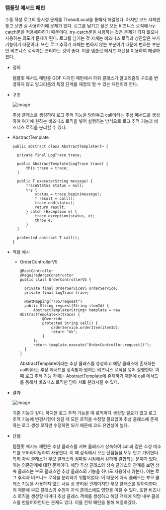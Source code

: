 ### 템플릿 메서드 패턴

수동 작성 로그의 동시성 문제를 ThreadLocal을 통해서 해결했다. 하지만 코드 자체만 놓고 보면 실 사용하기에 문제가 있다.
로그를 남기고 싶은 모든 비즈니스 로직에 try-catch문을 적용해야하기 때문이다.
try-catch문을 사용하는 것은 문제가 되지 않으나 사용하는 의도가 문제가 된다. 로그를 남기는 것 자체는 비즈니스 로직과 상관없은 부가 기능이기 때문이다.
또한 로그 추적기 자체는 변하지 않는 부분이기 때문에 변하는 부분인 비즈니스 로직과는 분리하는 것이 좋다.
이를 템플릿 메서드 패턴을 이용하여 해결하겠다.

+ 정의

  템플릿 메서드 패턴을 GOF 디자인 패턴에서 하위 클래스가 알고리즘의 구조를 변경하지 않고 알고리즘의 특정 단계를 재정의 할 수 있는 패턴이라 한다.

+ 구조

  ![image](https://github.com/ManchanTime/TrashBoys/assets/127479677/c781783a-d554-4c89-9f0e-76e2ce5939ba)

  추상 클래스를 생성하여 로그 추적 기능을 담아두고 call이라는 추상 메서드를 생성하여 여기에 원하는 비즈니스 로직을 넣어 실행하는 방식으로
  로그 추적 기능과 비즈니스 로직을 분리할 수 있다.
  
+ AbstractTemplate

      public abstract class AbstractTemplate<T> {
  
        private final LogTrace trace;
    
        public AbstractTemplate(LogTrace trace) {
            this.trace = trace;
        }
    
        public T execute(String message) {
            TraceStatus status = null;
            try {
                status = trace.begin(message);
                T result = call();
                trace.end(status);
                return result;
            } catch (Exception e) {
                trace.exception(status, e);
                throw e;
            }
        }

        protected abstract T call();
      }

+ 적용 예시

  + OrderControllerV5

        @RestController
        @RequiredArgsConstructor
        public class OrderControllerV5 {
      
          private final OrderServiceV5 orderService;
          private final LogTrace trace;
      
          @GetMapping("/v5/request")
          public String request(String itemId) {
              AbstractTemplate<String> template = new AbstractTemplate<>(trace) {
                  @Override
                  protected String call() {
                      orderService.orderItem(itemId);
                      return "ok";
                  }
              };
              return template.execute("OrderController.request()");
          }
        }
    AbstractTemplate이라는 추상 클래스를 생성하고 해당 클래스에 존재하는 call이라는 추상 메서드를 상속받아 원하는 비즈니스 로직을 넣어 실행한다.
    이 때 로그 추적 기능 자체는 AbstractTemplate에 존재하기 때문에 call 메서드를 통해서 비즈니스 로직만 담아 서로 분리시킬 수 있다.

+ 결과

  ![image](https://github.com/ManchanTime/TrashBoys/assets/127479677/b334bc6d-dbda-422f-b234-b924237a7fe0)

  기존 기능과 같다. 하지만 로그 추적 기능을 매 로직마다 생성할 필요가 없고 로그 추적 기능에 변경사항이 생길 때 모든 로직을 수정할 필요없이
  추상 클래스에 존재하는 로그 생성 로직만 수정하면 되기 때문에 코드 유연성이 높다.

+ 단점

  템플릿 메서드 패턴은 추상 클래스를 서브 클래스가 상속하여 call과 같은 추상 메소드를 오버라이딩하여 사용한다.
  이 때 상속에서 오는 단점들을 모두 안고 가야한다.
  특히 자식 클래스가 부모 클래스와 컴파일 시점에서 강하게 결합되는 문제가 있다. 이는 의존관계에 대한 문제이다.
  해당 추상 클래스와 상속 클래스의 관계를 보면 상속 클래스는 부모 클래스인 추상 클래스의 기능을 하나도 사용하지 않는다.
  이는 로그 추적과 비즈니스 로직을 분리하기 위함이었다.
  이 때문에 자식 클래스는 부모 클래스 기능을 사용하지 않는 사실 상 분리된 관계이지만 부모 클래스를 알아야한다.
  이 때문에 부모 클래스의 수정이 자식 클래스에도 영향을 미칠 수 있다.
  또한 비즈니스 로직을 생성할 때마다 추상 클래스 객체를 생성하고 해당 객체에 익명 내부 클래스를 만들어야한다는 문제도 있다.
  이를 전략 패턴을 통해 해결하겠다.

